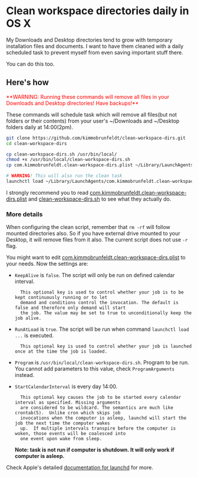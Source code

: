 # Clean workspace directories daily in OS X

My Downloads and Desktop directories tend to grow with temporary installation files and documents.
I want to have them cleaned with a daily scheduled task to prevent myself from even saving important stuff there.

You can do this too.

## Here's how

<span style="color: red">
**WARNING: Running these commands will remove all files in your Downloads and Desktop directories! Have backups!**
</span>

These commands will schedule task which will remove all files(but not folders or their contents)
from your user's ~/Downloads and ~/Desktop folders daily at 14:00(2pm).

```sh
git clone https://github.com/kimmobrunfeldt/clean-workspace-dirs.git
cd clean-workspace-dirs

cp clean-workspace-dirs.sh /usr/bin/local/
chmod +x /usr/bin/local/clean-workspace-dirs.sh
cp com.kimmobrunfeldt.clean-workspace-dirs.plist ~/Library/LaunchAgents/

# WARNING! This will also run the clean task
launchctl load ~/Library/LaunchAgents/com.kimmobrunfeldt.clean-workspace-dirs.plist
```

I strongly recommend you to read [com.kimmobrunfeldt.clean-workspace-dirs.plist](com.kimmobrunfeldt.clean-workspace-dirs.plist)
and [clean-workspace-dirs.sh](clean-workspace-dirs.sh) to see what they actually do.

### More details

When configuring the clean script, remember that `rm -rf` will follow mounted directories also.
So if you have external drive mounted to your Desktop, it will remove files from it also.
The current script does not use `-r` flag.

You might want to edit [com.kimmobrunfeldt.clean-workspace-dirs.plist](com.kimmobrunfeldt.clean-workspace-dirs.plist) to your needs. Now the settings are:

* `KeepAlive` is `false`. The script will only be run on defined calendar interval.

        This optional key is used to control whether your job is to be kept continuously running or to let
        demand and conditions control the invocation. The default is false and therefore only demand will start
        the job. The value may be set to true to unconditionally keep the job alive.

* `RunAtLoad` is `true`. The script will be run when command `launchctl load ...` is executed.

        This optional key is used to control whether your job is launched once at the time the job is loaded.

* `Program` is `/usr/bin/local/clean-workspace-dirs.sh`. Program to be run. You cannot add parameters to this value, check `ProgramArguments` instead.

* `StartCalendarInterval` is every day 14:00.

        This optional key causes the job to be started every calendar interval as specified. Missing arguments
        are considered to be wildcard. The semantics are much like crontab(5).  Unlike cron which skips job
        invocations when the computer is asleep, launchd will start the job the next time the computer wakes
        up.  If multiple intervals transpire before the computer is woken, those events will be coalesced into
        one event upon wake from sleep.

    **Note: task is not run if computer is shutdown. It will only work if computer is asleep.**

Check Apple's detailed [documentation for launchd](https://developer.apple.com/library/mac/documentation/Darwin/Reference/ManPages/man5/launchd.plist.5.html) for more.
